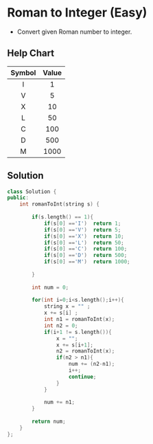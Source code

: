 # Roman to Integer (Easy)
* Convert given Roman number to integer.

## Help Chart
|**Symbol**   |**Value**    |
|:-----------:|:-----------:|
|I            | 1           |
|V            | 5           |
|X            | 10          |
|L            | 50          |
|C            | 100         |
|D            | 500         |
|M            | 1000        |

## Solution
```c++
class Solution {
public:
    int romanToInt(string s) {
    
        if(s.length() == 1){
            if(s[0] =='I')  return 1;
            if(s[0] =='V')  return 5;
            if(s[0] =='X')  return 10;
            if(s[0] =='L')  return 50;
            if(s[0] =='C')  return 100;
            if(s[0] =='D')  return 500;
            if(s[0] =='M')  return 1000;
            
        }
        
        int num = 0;
        
        for(int i=0;i<s.length();i++){
            string x = "" ;
            x += s[i] ;
            int n1 = romanToInt(x);
            int n2 = 0;
            if(i+1 != s.length()){
                x = "";
                x += s[i+1];
                n2 = romanToInt(x);
                if(n2 > n1){
                    num += (n2-n1);
                    i++;
                    continue;
                }
            }
            
            num += n1;
        }
        
        return num;
    }
};
```
